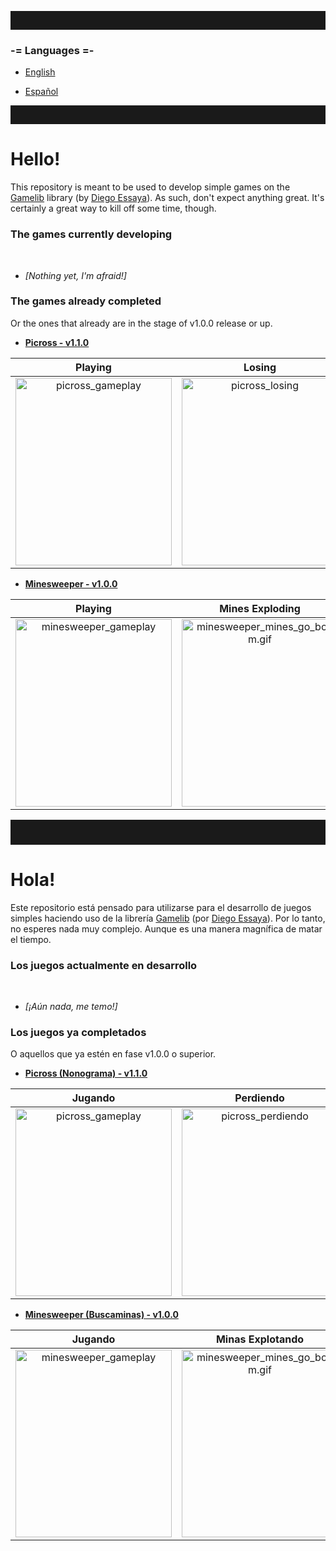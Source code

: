<hr style="height:30px"/>

### -= Languages =-

* [English](#hello)

* [Español](#hola)

<hr style="height:30px"/>

# Hello!

This repository is meant to be used to develop simple games on the [Gamelib](https://github.com/dessaya/python-gamelib) library (by [Diego Essaya](https://github.com/dessaya)).
As such, don't expect anything great. It's certainly a great way to kill off some time, though.

### The games currently developing

<br/>

* _[Nothing yet, I'm afraid!]_

### The games already completed

Or the ones that already are in the stage of v1.0.0 release or up.

* [**Picross - v1.1.0**](picross)

Playing          |           Losing          |           Creating New Game
:----------------------:|:----------------------:|:----------------------:
<img alt="picross_gameplay" src="gamelibgames/picross/img/gameplay_demo/gameplay.gif" width=250 height=300> | <img alt="picross_losing" src="gamelibgames/picross/img/gameplay_demo/losing_epicly.gif" width=250 height=300>| <img alt="picross_new_game" src="gamelibgames/picross/img/gameplay_demo/creating_new_game.gif" width=250 height=300>

* [**Minesweeper - v1.0.0**](minesweeper)

Playing          |           Mines Exploding          |           Starting Anew
:----------------------:|:----------------------:|:----------------------:
<img alt="minesweeper_gameplay" src="gamelibgames/minesweeper/img/demo/playing.gif" width=250 height=300> | <img alt="minesweeper_mines_go_boom.gif" src="gamelibgames/minesweeper/img/demo/mines_go_kaboom.gif" width=250 height=300>| <img alt="picross_new_game" src="gamelibgames/minesweeper/img/demo/resizing_and_winning.gif" width=250 height=300>

<hr style="height:40px"/>

# Hola!

Este repositorio está pensado para utilizarse para el desarrollo de juegos simples haciendo uso de la librería [Gamelib](https://github.com/dessaya/python-gamelib) (por [Diego Essaya](https://github.com/dessaya)).
Por lo tanto, no esperes nada muy complejo. Aunque es una manera magnífica de matar el tiempo.

### Los juegos actualmente en desarrollo

<br/>

* _[¡Aún nada, me temo!]_

### Los juegos ya completados

O aquellos que ya estén en fase v1.0.0 o superior.

* [**Picross (Nonograma) - v1.1.0**](picross)

Jugando          |           Perdiendo          |           Creando Nueva Partida
:----------------------:|:----------------------:|:----------------------:
<img alt="picross_gameplay" src="gamelibgames/picross/img/gameplay_demo/gameplay.gif" width=250 height=300> | <img alt="picross_perdiendo" src="gamelibgames/picross/img/gameplay_demo/losing_epicly.gif" width=250 height=300>| <img alt="picross_nueva_partida" src="gamelibgames/picross/img/gameplay_demo/creating_new_game.gif" width=250 height=300>

* [**Minesweeper (Buscaminas) - v1.0.0**](minesweeper)

Jugando          |           Minas Explotando          |           Empezando de Nuevo
:----------------------:|:----------------------:|:----------------------:
<img alt="minesweeper_gameplay" src="gamelibgames/minesweeper/img/demo/playing.gif" width=250 height=300> | <img alt="minesweeper_mines_go_boom.gif" src="gamelibgames/minesweeper/img/demo/mines_go_kaboom.gif" width=250 height=300>| <img alt="picross_new_game" src="gamelibgames/minesweeper/img/demo/resizing_and_winning.gif" width=250 height=300>